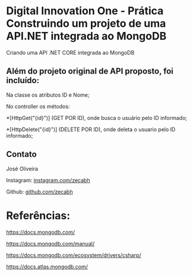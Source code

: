 # Digital Innovation One - Prática Construindo um projeto de uma API.NET integrada ao MongoDB

Criando uma API .NET CORE integrada ao MongoDB

## Além do projeto original de API proposto, foi incluído:

Na classe os atributos ID e Nome;

No controller os métodos: 

*[HttpGet("{id}")] (GET POR ID), onde busca o usuário pelo ID informado; 

*[HttpDelete("{id}")] (DELETE POR ID), onde deleta o usuario pelo ID informado;


## Contato

José Oliveira

Instagram:  [instagram.com/zecabh](https://instagram.com/zecabh)

Github:  [github.com/zecabh](https://github.com/zecabh)



# Referências:

https://docs.mongodb.com/

https://docs.mongodb.com/manual/

https://docs.mongodb.com/ecosystem/drivers/csharp/

https://docs.atlas.mongodb.com/
